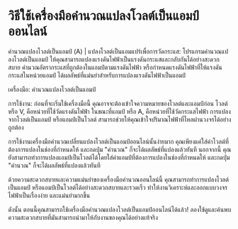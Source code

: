 วิธีใช้เครื่องมือคำนวณแปลงโวลต์เป็นแอมป์ออนไลน์
===============================================

คำนวณแปลงโวลต์เป็นแอมป์ (A) | แปลงโวลต์เป็นแอมแปร์เพื่อการวัดกระแส: โปรแกรมคำนวณแปลงโวลต์เป็นแอมป์ ให้คุณสามารถแปลงแรงดันไฟฟ้าเป็นแรงดันกระแสและกลับกันได้อย่างสะดวกสบาย คำนวณอัตรากระแสที่ถูกต้องในแอมป์ตามแรงดันไฟฟ้า หรือกำหนดแรงดันไฟฟ้าที่ให้แรงดันกระแสในหน่วยแอมป์ ได้ผลลัพธ์ที่แม่นยำสำหรับการแปลงแรงดันไฟฟ้าเป็นแอมป์

เครื่องมือ: คำนวณแปลงโวลต์เป็นแอมป์

การใช้งาน: ก่อนที่จะเริ่มใช้เครื่องมือนี้ คุณอาจจะต้องเข้าใจความหมายของโวลต์และแอมป์ก่อน โวลต์ หรือ V, คือหน่วยที่ใช้วัดแรงดันไฟฟ้า ในขณะที่แอมป์ หรือ A, คือหน่วยที่ใช้วัดกระแสไฟฟ้า การแปลงจากโวลต์เป็นแอมป์ หรือแอมป์เป็นโวลต์ สามารถช่วยให้คุณเข้าใจปริมาณไฟฟ้าที่ไหลผ่านวงจรได้อย่างถูกต้อง

การใช้งานเครื่องมือคำนวณเปลี่ยนแปลงโวลต์เป็นแอมป์ออนไลน์นั้นง่ายมาก คุณเพียงแค่ใส่ค่าโวลต์ที่ต้องการแปลงในช่องที่กำหนดให้ และกดปุ่ม "คำนวณ" ก็จะได้ผลลัพธ์ที่แปลงแล้วทันที นอกจากนี้ คุณยังสามารถทำการแปลงแอมป์เป็นโวลต์ได้โดยใส่ค่าแอมป์ที่ต้องการแปลงในช่องที่กำหนดให้ และกดปุ่ม "คำนวณ" ก็จะได้ผลลัพธ์ที่แปลงแล้วทันที

ด้วยความสะดวกสบายและความแม่นยำของเครื่องมือคำนวณออนไลน์นี้ คุณสามารถทำการแปลงโวลต์เป็นแอมป์ หรือแอมป์เป็นโวลต์ได้อย่างสะดวกสบายและรวดเร็ว ทำให้งานวิเคราะห์และออกแบบวงจรไฟฟ้าเป็นเรื่องง่าย และแม่นยำมากขึ้น

ดังนั้น ตอนนี้คุณสามารถใช้เครื่องมือคำนวณแปลงโวลต์เป็นแอมป์ออนไลน์ได้แล้ว! ลองใช้ดูและค้นพบความสะดวกสบายที่มันสามารถนำมาให้กับงานของคุณได้อย่างแท้จริง